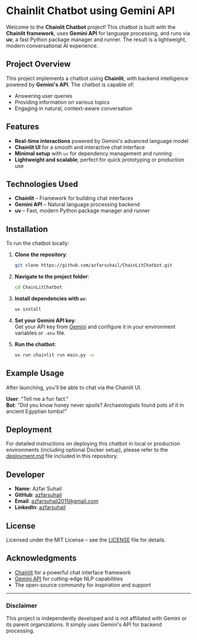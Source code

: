 # Chainlit Chatbot using Gemini API

Welcome to the **Chainlit Chatbot** project! This chatbot is built with the **Chainlit framework**, uses **Gemini API** for language processing, and runs via **uv**, a fast Python package manager and runner. The result is a lightweight, modern conversational AI experience.

## Project Overview

This project implements a chatbot using **Chainlit**, with backend intelligence powered by **Gemini's API**. The chatbot is capable of:

- Answering user queries  
- Providing information on various topics  
- Engaging in natural, context-aware conversation

## Features

- **Real-time interactions** powered by Gemini's advanced language model  
- **Chainlit UI** for a smooth and interactive chat interface  
- **Minimal setup** with `uv` for dependency management and running  
- **Lightweight and scalable**, perfect for quick prototyping or production use

## Technologies Used

- **Chainlit** – Framework for building chat interfaces  
- **Gemini API** – Natural language processing backend  
- **uv** – Fast, modern Python package manager and runner

## Installation

To run the chatbot locally:

1. **Clone the repository**:

    ```bash
    git clone https://github.com/azfarsuhail/ChainLitChatbot.git
    ```

2. **Navigate to the project folder**:

    ```bash
    cd ChainLitChatbot
    ```

3. **Install dependencies with `uv`**:

    ```bash
    uv install
    ```

4. **Set your Gemini API key**:  
   Get your API key from [Gemini](https://geminiapi.com) and configure it in your environment variables or `.env` file.

5. **Run the chatbot**:

    ```bash
    uv run chainlit run main.py -w
    ```

## Example Usage

After launching, you'll be able to chat via the Chainlit UI.

**User**: "Tell me a fun fact."  
**Bot**: "Did you know honey never spoils? Archaeologists found pots of it in ancient Egyptian tombs!"

## Deployment

For detailed instructions on deploying this chatbot in local or production environments (including optional Docker setup), please refer to the [deployment.md](deployment.md) file included in this repository.

## Developer

- **Name**: Azfar Suhail  
- **GitHub**: [azfarsuhail](https://github.com/azfarsuhail)  
- **Email**: azfarsuhail2011@gmail.com  
- **LinkedIn**: [azfarsuhail](https://www.linkedin.com/in/azfarsuhail/)

## License

Licensed under the MIT License – see the [LICENSE](LICENSE) file for details.

## Acknowledgments

- [Chainlit](https://www.chainlit.io) for a powerful chat interface framework  
- [Gemini API](https://geminiapi.com) for cutting-edge NLP capabilities  
- The open-source community for inspiration and support

---

### Disclaimer

This project is independently developed and is not affiliated with Gemini or its parent organizations. It simply uses Gemini's API for backend processing.